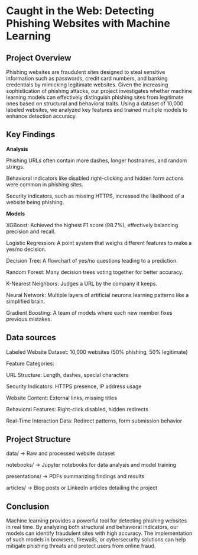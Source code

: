 # Caught in the Web: Detecting Phishing Websites with Machine Learning

## Project Overview

Phishing websites are fraudulent sites designed to steal sensitive information such as passwords, credit card numbers, and banking credentials by mimicking legitimate websites. Given the increasing sophistication of phishing attacks, our project investigates whether machine learning models can effectively distinguish phishing sites from legitimate ones based on structural and behavioral traits. Using a dataset of 10,000 labeled websites, we analyzed key features and trained multiple models to enhance detection accuracy.

## Key Findings

**Analysis**

Phishing URLs often contain more dashes, longer hostnames, and random strings.

Behavioral indicators like disabled right-clicking and hidden form actions were common in phishing sites.

Security indicators, such as missing HTTPS, increased the likelihood of a website being phishing.

**Models**

XGBoost: Achieved the highest F1 score (98.7%), effectively balancing precision and recall.

Logistic Regression: A point system that weighs different features to make a yes/no decision.

Decision Tree: A flowchart of yes/no questions leading to a prediction.

Random Forest: Many decision trees voting together for better accuracy.

K-Nearest Neighbors: Judges a URL by the company it keeps.

Neural Network: Multiple layers of artificial neurons learning patterns like a simplified brain.

Gradient Boosting: A team of models where each new member fixes previous mistakes.

## Data sources

Labeled Website Dataset: 10,000 websites (50% phishing, 50% legitimate)

Feature Categories:

URL Structure: Length, dashes, special characters

Security Indicators: HTTPS presence, IP address usage

Website Content: External links, missing titles

Behavioral Features: Right-click disabled, hidden redirects

Real-Time Interaction Data: Redirect patterns, form submission behavior

## Project Structure

data/ → Raw and processed website dataset

notebooks/ → Jupyter notebooks for data analysis and model training

presentations/ → PDFs summarizing findings and results

articles/ → Blog posts or LinkedIn articles detailing the project

## Conclusion

Machine learning provides a powerful tool for detecting phishing websites in real time. By analyzing both structural and behavioral indicators, our models can identify fraudulent sites with high accuracy. The implementation of such models in browsers, firewalls, or cybersecurity solutions can help mitigate phishing threats and protect users from online fraud.

